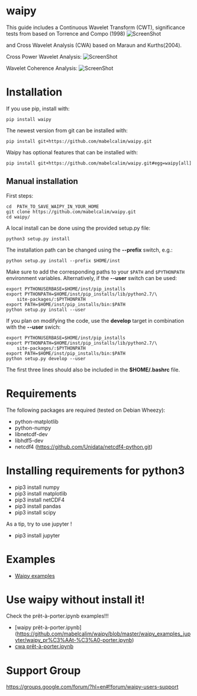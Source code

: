 waipy
=====
This guide includes a Continuous Wavelet Transform (CWT), significance  tests
from based on Torrence and Compo (1998)
![ScreenShot](https://github.com/mabelcalim/waipy/blob/master/Sine.png)


and Cross Wavelet Analysis  (CWA) based on Maraun and Kurths(2004).

Cross Power Wavelet Analysis:
    ![ScreenShot](https://github.com/mabelcalim/waipy/blob/master/waipy_examples_jupyter/Jupyter/figs/CrossWavelet_noise_example.png)

Wavelet Coherence Analysis:
    ![ScreenShot](https://github.com/mabelcalim/waipy/blob/master/waipy_examples_jupyter/Jupyter/figs/CohereWavelet_noise_example.png)


Installation
============

If you use pip, install with:

	pip install waipy

The newest version from git can be installed with:

	pip install git+https://github.com/mabelcalim/waipy.git

Waipy has optional features that can be installed with:

	pip install git+https://github.com/mabelcalim/waipy.git#egg=waipy[all]

Manual installation
-------------------
First steps:

    cd  PATH_TO_SAVE_WAIPY_IN_YOUR_HOME
    git clone https://github.com/mabelcalim/waipy.git
    cd waipy/

A local install can be done using the provided setup.py file:

    python3 setup.py install

The installation path can be changed using the **--prefix** switch, e.g.:

    python setup.py install --prefix $HOME/inst

Make sure to add the corresponding paths to your ``$PATH`` and ``$PYTHONPATH``
environment variables. Alternatively, if the **--user** switch can be used:

    export PYTHONUSERBASE=$HOME/inst/pip_installs
    export PYTHONPATH=$HOME/inst/pip_installs/lib/python2.7/\
        site-packages/:$PYTHONPATH
    export PATH=$HOME/inst/pip_installs/bin:$PATH
    python setup.py install --user

If you plan on modifying the code, use the **develop** target in combination
with the **--user** swich:

    export PYTHONUSERBASE=$HOME/inst/pip_installs
    export PYTHONPATH=$HOME/inst/pip_installs/lib/python2.7/\
        site-packages/:$PYTHONPATH
    export PATH=$HOME/inst/pip_installs/bin:$PATH
    python setup.py develop --user

The first three lines should also be included in the **$HOME/.bashrc** file.

Requirements
============

The following packages are required (tested on Debian Wheezy):

* python-matplotlib
* python-numpy
* libnetcdf-dev
* libhdf5-dev
* netcdf4 (https://github.com/Unidata/netcdf4-python.git)


Installing requirements for python3
============

* pip3 install numpy
* pip3 install matplotlib
* pip3 install netCDF4
* pip3 install pandas
* pip3 install scipy

As a tip, try to use jupyter !
* pip3 install jupyter


Examples
============

* [Waipy examples](https://github.com/mabelcalim/waipy/blob/master/waipy_examples_jupyter/Jupyter) 

Use waipy without install it!
============
Check the prêt-à-porter.ipynb examples!!!
* [waipy prêt-à-porter.ipynb] (https://github.com/mabelcalim/waipy/blob/master/waipy_examples_jupyter/waipy_pr%C3%AAt-%C3%A0-porter.ipynb)
*  [cwa prêt-à-porter.ipynb](https://github.com/mabelcalim/waipy/blob/master/waipy_examples_jupyter/cwa_pr%C3%AAt-%C3%A0-porter.ipynb)

Support Group
==============

https://groups.google.com/forum/?hl=en#!forum/waipy-users-support
